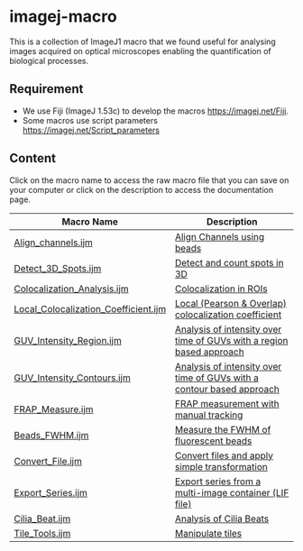 # imagej-macro
This is a collection of ImageJ1 macro that we found useful for analysing images acquired on optical microscopes enabling the quantification of biological processes. 

## Requirement
- We use Fiji (ImageJ 1.53c) to develop the macros https://imagej.net/Fiji.
- Some macros use script parameters https://imagej.net/Script_parameters

## Content
Click on the macro name to access the raw macro file that you can save on your computer or click on the description to access the documentation page. 

|Macro Name | Description | 
|---|---|
|[Align_channels.ijm](https://raw.githubusercontent.com/jboulanger/imagej-macro/main/Align_Channels/Align_Channels.ijm) | [Align Channels using beads](https://github.com/jboulanger/imagej-macro/blob/main/Align_Channels/README.md) |
|[Detect_3D_Spots.ijm](https://github.com/jboulanger/imagej-macro/raw/main/Detect_3D_Spots/Detect_3D_Spots.ijm) |[Detect and count spots in 3D](https://github.com/jboulanger/imagej-macro/blob/main/Detect_3D_Spots/README.md) |
|[Colocalization_Analysis.ijm](https://raw.githubusercontent.com/jboulanger/imagej-macro/main/Colocalization_Analysis/Colocalization_Analysis.ijm)| [Colocalization in ROIs](https://github.com/jboulanger/imagej-macro/blob/main/Colocalization_Analysis/README.md)|
|[Local_Colocalization_Coefficient.ijm](https://raw.githubusercontent.com/jboulanger/imagej-macro/main/Colocalization_Analysis/Colocalization_Analysis.ijm)| [Local (Pearson & Overlap) colocalization coefficient](https://github.com/jboulanger/imagej-macro/blob/main/Colocalization_Analysis/README.md) |
|[GUV_Intensity_Region.ijm](https://github.com/jboulanger/imagej-macro/raw/main/GUV_Intensity/GUV_Intensity_Region.ijm)|[Analysis of intensity over time of GUVs with a region based approach](https://github.com/jboulanger/imagej-macro/blob/main/GUV_Intensity/README.md)|
|[GUV_Intensity_Contours.ijm](https://github.com/jboulanger/imagej-macro/raw/main/GUV_Intensity/GUV_Intensity_Contour.ijm)|[Analysis of intensity over time of GUVs with a contour based approach](https://github.com/jboulanger/imagej-macro/blob/main/GUV_Intensity/README.md)|
|[FRAP_Measure.ijm](https://github.com/jboulanger/imagej-macro/raw/main/FRAP_Measure/FRAP_measure.ijm)| [FRAP measurement with manual tracking](https://github.com/jboulanger/imagej-macro/blob/main/FRAP_Measure/README.md) |
|[Beads_FWHM.ijm](https://raw.githubusercontent.com/jboulanger/imagej-macro/main/Beads_FWHM/Beads_FWHM.ijm)|[Measure the FWHM of fluorescent beads](https://github.com/jboulanger/imagej-macro/blob/main/Beads_FWHM/README.md)|
|[Convert_File.ijm](https://raw.githubusercontent.com/jboulanger/imagej-macro/main/File_Conversion/Convert_File.ijm)|[Convert files and apply simple transformation](https://github.com/jboulanger/imagej-macro/blob/main/File_Conversion/README.md)|
|[Export_Series.ijm](https://github.com/jboulanger/imagej-macro/raw/main/File_Conversion/Export_Series.ijm)|[Export series from a multi-image container (LIF file)](https://github.com/jboulanger/imagej-macro/blob/main/File_Conversion/README.md)|
|[Cilia_Beat.ijm](https://github.com/jboulanger/imagej-macro/raw/main/Tetrahymena_Beat/Cilia_Beat.ijm)| [Analysis of Cilia Beats](https://github.com/jboulanger/imagej-macro/blob/main/Tetrahymena_Beat/README.md)|
|[Tile_Tools.ijm](https://github.com/jboulanger/imagej-macro/raw/main/Tiles_Tools/Tiles_Tools.ijm)| [Manipulate tiles](https://github.com/jboulanger/imagej-macro/blob/main/Tiles_Tools/README.md)|
